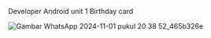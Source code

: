 Developer Android unit 1 Birthday card

![Gambar WhatsApp 2024-11-01 pukul 20 38 52_465b326e](https://github.com/user-attachments/assets/85937ab9-520a-4fe2-b9cb-b744053f8c2f)

